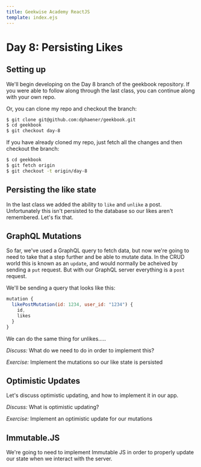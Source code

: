 ```yaml
---
title: Geekwise Academy ReactJS
template: index.ejs
---
```


# Day 8: Persisting Likes

## Setting up

We'll begin developing on the Day 8 branch of the geekbook repository. If
you were able to follow along through the last class, you can continue along
with your own repo.

Or, you can clone my repo and checkout the branch:

```bash
$ git clone git@github.com:dphaener/geekbook.git
$ cd geekbook
$ git checkout day-8
```

If you have already cloned my repo, just fetch all the changes and then
checkout the branch:

```bash
$ cd geekbook
$ git fetch origin
$ git checkout -t origin/day-8
```

## Persisting the like state

In the last class we added the ability to `like` and `unlike` a post. Unfortunately
this isn't persisted to the database so our likes aren't remembered. Let's
fix that.

## GraphQL Mutations

So far, we've used a GraphQL query to fetch data, but now we're going to need
to take that a step further and be able to mutate data. In the CRUD world
this is known as an `update`, and would normally be acheived by sending
a `put` request. But with our GraphQL server everything is a `post` request.

We'll be sending a query that looks like this:

```js
mutation {
  likePostMutation(id: 1234, user_id: "1234") {
    id,
    likes
  }
}
```

We can do the same thing for unlikes.....

*Discuss:* What do we need to do in order to implement this?

*Exercise:* Implement the mutations so our like state is persisted

## Optimistic Updates

Let's discuss optimistic updating, and how to implement it in our app.

*Discuss:* What is optimistic updating?

*Exercise:* Implement an optimistic update for our mutations

## Immutable.JS

We're going to need to implement Immutable JS in order to properly update our
state when we interact with the server.


